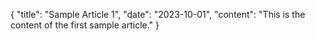{
    "title": "Sample Article 1",
    "date": "2023-10-01",
    "content": "This is the content of the first sample article."
}
